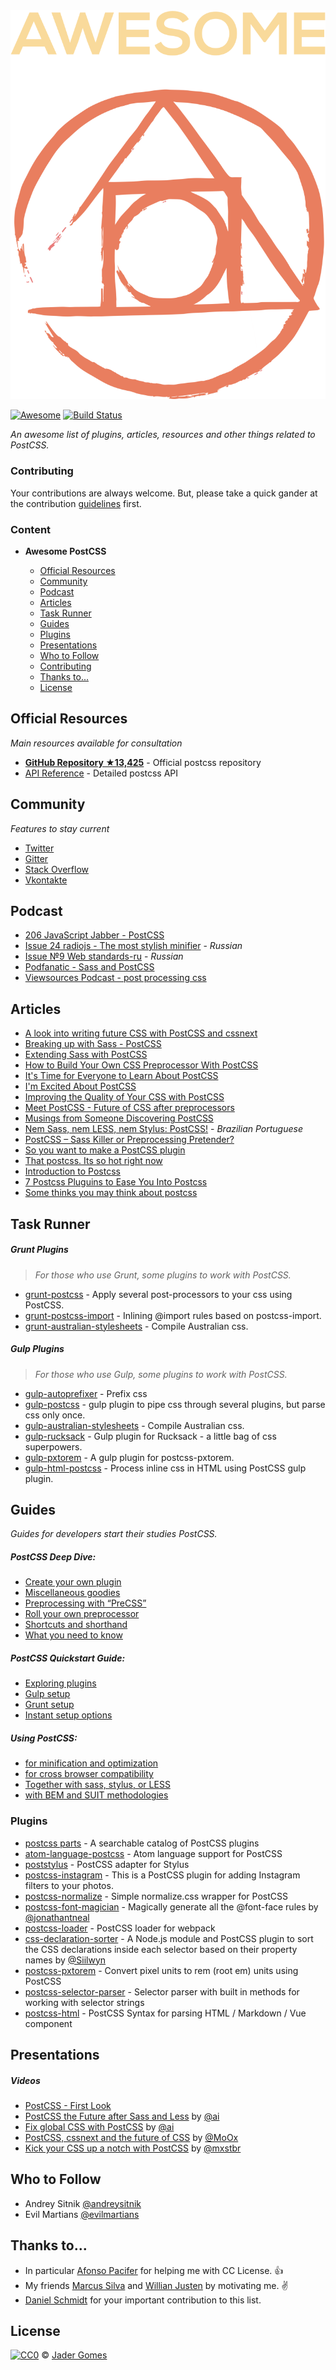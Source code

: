 <img src="logo.svg" alt="Awesome PostCSS">

[![Awesome](https://cdn.rawgit.com/sindresorhus/awesome/d7305f38d29fed78fa85652e3a63e154dd8e8829/media/badge.svg)](https://github.com/sindresorhus/awesome)
[![Build Status](https://api.travis-ci.org/jjaderg/awesome-postcss.svg?branch=master)](https://travis-ci.org/jjaderg/awesome-postcss)

*An awesome list of plugins, articles, resources and other things related to PostCSS.*

### Contributing

Your contributions are always welcome. But, please take a quick gander at the contribution [guidelines](https://github.com/jjaderg/awesome-postcss/blob/master/CONTRIBUTING.md) first.

### Content

- **__Awesome PostCSS__**

	- [Official Resources](#official-resources)
	- [Community](#community)
	- [Podcast](#podcast)
	- [Articles](#articles)
	- [Task Runner](#task-runner)
	- [Guides](#guides)
	- [Plugins](#plugins)
	- [Presentations](#presentations)
	- [Who to Follow](#who-to-follow)
	- [Contributing](#contributing)
	- [Thanks to...](#thanks-to)
	- [License](#license)


## Official Resources

*Main resources available for consultation*

- [**GitHub Repository ★13,425**](https://github.com/postcss/postcss) - Official postcss repository
- [API Reference](http://api.postcss.org/index.html) - Detailed postcss API

## Community

*Features to stay current*

- [Twitter](https://twitter.com/PostCSS)
- [Gitter](https://gitter.im/postcss/postcss)
- [Stack Overflow](https://stackoverflow.com/questions/tagged/postcss)
- [Vkontakte](https://m.vk.com/postcss)

## Podcast

- [	206 JavaScript Jabber - PostCSS](https://devchat.tv/js-jabber/206-jsj-postcss-with-ben-briggs)
- [Issue 24 radiojs - The most stylish minifier](https://radiojs.ru/2015/06/radiojs-24/) - *Russian*
- [Issue №9 Web standards-ru](https://soundcloud.com/web-standards/episode-9) - *Russian*
- [Podfanatic - Sass and PostCSS](https://podfanatic.com/podcast/non-breaking-space-show/episode/sam-richard-sass-and-postcss)
- [Viewsources Podcast - post processing css](https://viewsourc.es/2015/06/15/episode-8-post-processing-css/)

## Articles

- [A look into writing future CSS with PostCSS and cssnext](https://bigbitecreative.com/a-look-into-writing-future-css-with-postcss-cssnext/)
- [Breaking up with Sass - PostCSS](https://benfrain.com/breaking-up-with-sass-postcss/)
- [Extending Sass with PostCSS](https://ashleynolan.co.uk/blog/extend-sass-with-postcss)
- [How to Build Your Own CSS Preprocessor With PostCSS](https://www.sitepoint.com/build-css-preprocessor-postcss/)
- [It's Time for Everyone to Learn About PostCSS](http://davidtheclark.com/its-time-for-everyone-to-learn-about-postcss/)
- [I'm Excited About PostCSS](http://davidtheclark.com/excited-about-postcss/)
- [Improving the Quality of Your CSS with PostCSS](https://www.sitepoint.com/improving-the-quality-of-your-css-with-postcss/)
- [Meet PostCSS - Future of CSS after preprocessors](http://www.meetpostcss.com/)
- [Musings from Someone Discovering PostCSS](https://taupecat.com/blog/2016/04/28/musings-from-someone-discovering-postcss/)
- [Nem Sass, nem LESS, nem Stylus: PostCSS!](https://blog.taller.net.br/nem-sass-nem-less-nem-stylus-postcss/) - *Brazilian Portuguese*
- [PostCSS – Sass Killer or Preprocessing Pretender?](https://ashleynolan.co.uk/blog/postcss-a-review)
- [So you want to make a PostCSS plugin](https://css-tricks.com/want-make-postcss-plugin/)
- [That postcss. Its so hot right now](https://cantina.co/that-postcss-its-so-hot-right-now/)
- [Introduction to Postcss](https://www.smashingmagazine.com/2015/12/introduction-to-postcss/)
- [7 Postcss Pluguins to Ease You Into Postcss](https://www.sitepoint.com/7-postcss-plugins-to-ease-you-into-postcss/)
- [Some thinks you may think about postcss](http://julian.io/some-things-you-may-think-about-postcss-and-you-might-be-wrong/)

## Task Runner

##### Grunt Plugins

> *For those who use Grunt, some plugins to work with PostCSS.*

- [grunt-postcss](https://www.npmjs.com/package/grunt-postcss) - Apply several post-processors to your css using PostCSS.
- [grunt-postcss-import](https://www.npmjs.com/package/grunt-postcss-import) - Inlining @import rules based on postcss-import.
- [grunt-australian-stylesheets](https://www.npmjs.com/package/grunt-australian-stylesheets) - Compile Australian css.

##### Gulp Plugins

> *For those who use Gulp, some plugins to work with PostCSS.*

- [gulp-autoprefixer](https://www.npmjs.com/package/gulp-autoprefixer/) - Prefix css
- [gulp-postcss](https://www.npmjs.com/package/gulp-postcss/) - gulp plugin to pipe css through several plugins, but parse css only once.
- [gulp-australian-stylesheets](https://www.npmjs.com/package/gulp-australian-stylesheets/) - Compile Australian css.
- [gulp-rucksack](https://www.npmjs.com/package/gulp-rucksack/) - Gulp plugin for Rucksack - a little bag of css superpowers.
- [gulp-pxtorem](https://www.npmjs.com/package/gulp-pxtorem/) - A gulp plugin for postcss-pxtorem.
- [gulp-html-postcss](https://www.npmjs.com/package/gulp-html-postcss/) - Process inline css in HTML using PostCSS gulp plugin.

## Guides

*Guides for developers start their studies PostCSS.*

##### PostCSS Deep Dive:

- [Create your own plugin](https://webdesign.tutsplus.com/tutorials/postcss-deep-dive-create-your-own-plugin--cms-24605)
- [Miscellaneous goodies](https://webdesign.tutsplus.com/tutorials/postcss-deep-dive-miscellaneous-goodies--cms-24603)
- [Preprocessing with “PreCSS”](https://webdesign.tutsplus.com/tutorials/postcss-deep-dive-preprocessing-with-precss--cms-24583)
- [Roll your own preprocessor](https://webdesign.tutsplus.com/tutorials/postcss-deep-dive-roll-your-own-preprocessor--cms-24584)
- [Shortcuts and shorthand](https://webdesign.tutsplus.com/tutorials/postcss-deep-dive-shortcuts-and-shorthand--cms-24602)
- [What you need to know](https://webdesign.tutsplus.com/tutorials/postcss-deep-dive-what-you-need-to-know--cms-24535)

##### PostCSS Quickstart Guide:

- [Exploring plugins](https://webdesign.tutsplus.com/tutorials/postcss-quickstart-guide-exploring-plugins--cms-24566)
- [Gulp setup](https://webdesign.tutsplus.com/tutorials/postcss-quickstart-guide-gulp-setup--cms-24543)
- [Grunt setup](https://webdesign.tutsplus.com/tutorials/postcss-quickstart-guide-grunt-setup--cms-24545)
- [Instant setup options](https://webdesign.tutsplus.com/tutorials/postcss-quickstart-guide-instant-setup-options--cms-24536)

##### Using PostCSS:

- [for minification and optimization](https://webdesign.tutsplus.com/tutorials/using-postcss-for-minification-and-optimization--cms-24568)
- [for cross browser compatibility](https://webdesign.tutsplus.com/tutorials/using-postcss-for-cross-browser-compatibility--cms-24567)
- [Together with sass, stylus, or LESS](https://webdesign.tutsplus.com/tutorials/using-postcss-together-with-sass-stylus-or-less--cms-24591)
- [with BEM and SUIT methodologies](https://webdesign.tutsplus.com/tutorials/using-postcss-with-bem-and-suit-methodologies--cms-24592)


### Plugins

- [postcss parts](https://www.postcss.parts) - A searchable catalog of PostCSS plugins
- [atom-language-postcss](https://github.com/azat-io/atom-language-postcss) - Atom language support for PostCSS
- [poststylus](https://github.com/seaneking/poststylus) - PostCSS adapter for Stylus
- [postcss-instagram](https://github.com/azat-io/postcss-instagram) - This is a PostCSS plugin for adding Instagram filters to your photos.
- [postcss-normalize](https://github.com/jonathantneal/postcss-normalize) - Simple normalize.css wrapper for PostCSS
- [postcss-font-magician](https://github.com/jonathantneal/postcss-font-magician) - Magically generate all the @font-face rules by [@jonathantneal](https://github.com/jonathantneal)
- [postcss-loader](https://github.com/postcss/postcss-loader) - PostCSS loader for webpack
- [css-declaration-sorter](https://github.com/Siilwyn/css-declaration-sorter) - A Node.js module and PostCSS plugin to sort the CSS declarations inside each selector based on their property names by [@Siilwyn](https://github.com/Siilwyn)
- [postcss-pxtorem](https://github.com/cuth/postcss-pxtorem) - Convert pixel units to rem (root em) units using PostCSS
- [postcss-selector-parser](https://github.com/postcss/postcss-selector-parser) - Selector parser with built in methods for working with selector strings
- [postcss-html](https://github.com/gucong3000/postcss-html) - PostCSS Syntax for parsing HTML / Markdown / Vue component

## Presentations

##### Videos

- [PostCSS - First Look](https://www.lynda.com/CSS-tutorials/PostCSS-First-Look/442850-2.html)
- [PostCSS the Future after Sass and Less](https://www.youtube.com/watch?v=73dl5dk9z4Q) by [@ai](https://github.com/ai)
- [Fix global CSS with PostCSS](https://www.dotconferences.com/2015/12/andrey-sitnik-fix-global-css-with-postcss) by [@ai](https://github.com/ai)
- [PostCSS, cssnext and the future of CSS](https://vimeo.com/159185299) by [@MoOx](https://github.com/MoOx)
- [Kick your CSS up a notch with PostCSS](https://www.youtube.com/watch?v=-_gIKdHYP3E) by [@mxstbr](https://github.com/mxstbr)

## Who to Follow

- Andrey Sitnik [@andreysitnik](https://twitter.com/andreysitnik)
- Evil Martians [@evilmartians](https://twitter.com/evilmartians)

## Thanks to...

- In particular [Afonso Pacifer](https://github.com/afonsopacifer) for helping me with CC License. :+1:
- My friends [Marcus Silva](https://github.com/mvfsillva) and [Willian Justen](https://github.com/willianjusten) by motivating me. :v:
- [Daniel Schmidt](https://github.com/danielmschmidt/) for your important contribution to this list.

## License
[![CC0](http://mirrors.creativecommons.org/presskit/buttons/88x31/svg/cc-zero.svg)](https://creativecommons.org/publicdomain/zero/1.0/) © [Jader Gomes](https://github.com/jjaderg)
